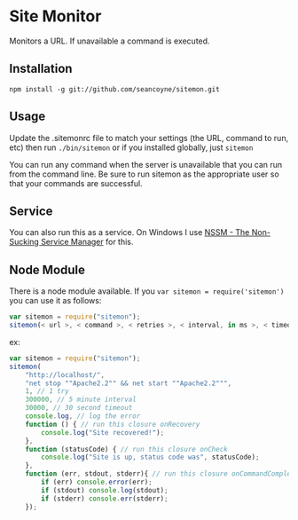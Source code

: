 # Site Monitor

Monitors a URL.  If unavailable a command is executed.

## Installation

`npm install -g git://github.com/seancoyne/sitemon.git`

## Usage

Update the .sitemonrc file to match your settings (the URL, command to run, etc) then run `./bin/sitemon` or if you installed globally, just `sitemon`

You can run any command when the server is unavailable that you can run from the command line.  Be sure to run sitemon as the appropriate user so that your commands are successful.

## Service

You can also run this as a service.  On Windows I use [NSSM - The Non-Sucking Service Manager](http://www.nssm.cc/) for this.

## Node Module

There is a node module available.  If you `var sitemon = require('sitemon')` you can use it as follows:

````javascript
var sitemon = require("sitemon");
sitemon(< url >, < command >, < retries >, < interval, in ms >, < timeout, in ms >, < onError callback, receives err parameter >, < onRecovery callback, no params >, < onCheck callback, receives statusCode parameter >, < onCommandComplete callback, receives err, stdout, stderr params >);
````

ex:

````javascript
var sitemon = require("sitemon");
sitemon(
	"http://localhost/",
	"net stop ""Apache2.2"" && net start ""Apache2.2""",
	1, // 1 try
	300000, // 5 minute interval
	30000, // 30 second timeout
	console.log, // log the error
	function () { // run this closure onRecovery
		console.log("Site recovered!");
	},
	function (statusCode) { // run this closure onCheck
		console.log("Site is up, status code was", statusCode);
	},
	function (err, stdout, stderr){ // run this closure onCommandComplete
		if (err) console.error(err);
		if (stdout) console.log(stdout);
		if (stderr) console.err(stderr);
	});
````